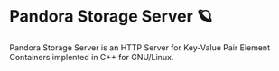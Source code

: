 # Pandora Storage Server 🪐

Pandora Storage Server is an HTTP Server for Key-Value Pair Element Containers implented in C++ for GNU/Linux.